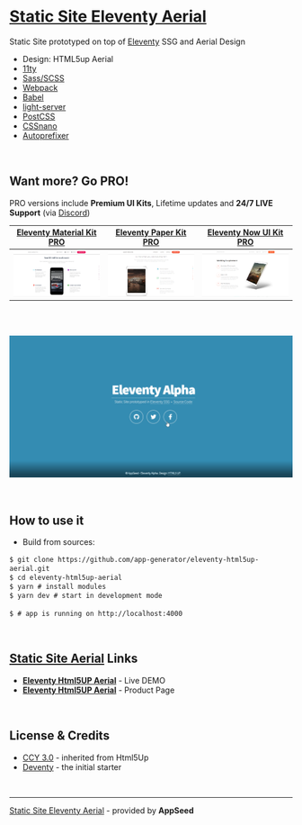 # [Static Site Eleventy Aerial](https://appseed.us/static-site/eleventy-html5up-aerial)

Static Site prototyped on top of [Eleventy](https://www.11ty.io/) SSG and Aerial Design  

- Design: HTML5up Aerial
- [11ty](https://www.11ty.io/)
- [Sass/SCSS](https://github.com/sass/node-sass)
- [Webpack](https://webpack.js.org/)
- [Babel](https://babeljs.io/)
- [light-server](https://github.com/txchen/light-server)
- [PostCSS](https://postcss.org/)
- [CSSnano](https://cssnano.co/)
- [Autoprefixer](https://github.com/postcss/autoprefixer)

<br />

## Want more? Go PRO!

PRO versions include **Premium UI Kits**, Lifetime updates and **24/7 LIVE Support** (via [Discord](https://discord.gg/fZC6hup)) 

| [Eleventy Material Kit PRO](https://appseed.us/static-site/eleventy-material-kit-pro) | [Eleventy Paper Kit PRO](https://appseed.us/static-site/eleventy-paper-kit-pro) | [Eleventy Now UI Kit PRO](https://appseed.us/static-site/eleventy-now-ui-kit-pro) |
| --- | --- | --- |
| [![Eleventy Material Kit PRO](https://raw.githubusercontent.com/app-generator/static/master/products/eleventy-material-kit-pro-screen.png)](https://appseed.us/static-site/eleventy-material-kit-pro)  | [![Eleventy Paper Kit PRO](https://raw.githubusercontent.com/app-generator/static/master/products/eleventy-paper-kit-pro-screen.png)](https://appseed.us/static-site/eleventy-paper-kit-pro) | [![Eleventy Now UI Kit PRO](https://raw.githubusercontent.com/app-generator/static/master/products/eleventy-now-ui-kit-pro-screen.png)](https://appseed.us/static-site/eleventy-now-ui-kit-pro)

<br />
<br />

![Eleventy Html5UP Aerial - Gif animated intro.](https://github.com/app-generator/static/blob/master/products/eleventy-html5up-aerial-intro.gif?raw=true)

<br />

## How to use it

- Build from sources:

```
$ git clone https://github.com/app-generator/eleventy-html5up-aerial.git
$ cd eleventy-html5up-aerial
$ yarn # install modules
$ yarn dev # start in development mode

$ # app is running on http://localhost:4000
```

<br />

## [Static Site Aerial](https://appseed.us/static-site/eleventy-html5up-aerial) Links

- **[Eleventy Html5UP Aerial](https://eleventy-html5up-aerial.appseed.us)** - Live DEMO
- **[Eleventy Html5UP Aerial](https://appseed.us/static-site/eleventy-html5up-aerial)** - Product Page

<br />

## License & Credits

- [CCY 3.0](https://html5up.net/license) - inherited from Html5Up
- [Deventy](https://github.com/ianrose/deventy) - the initial starter 

<br />

---
[Static Site Eleventy Aerial](https://appseed.us/static-site/eleventy-html5up-aerial) - provided by **AppSeed**
